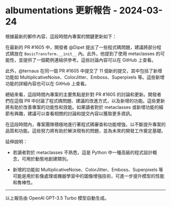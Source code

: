 # albumentations 更新報告 - 2024-03-24

根據最新的郵件內容，這段時間內專案的關鍵更新如下：



在最新的 PR #1605 中，開發者 @Dipet 提出了一些程式碼問題，建議將部分程式碼放在 `BasicTransform.__init__` 內。此外，他提到了使用 metaclasses 的可能性，並提供了一個範例連結供參考。這些討論內容可以在 GitHub 上查看。



此外，@ternaus 在同一個 PR #1605 中提交了 11 個新的提交，其中包括了新增功能如 MultiplicativeNoise、ColorJitter、Emboss、Superpixels 等。這些新增功能的詳細內容也可以在 GitHub 上查看。



總結來看，這段時間內專案的主要焦點是針對 PR #1605 的討論和更新。開發者們在這個 PR 中討論了程式碼問題、建議的改進方式，以及新增的功能。這些更新將有助於改善專案的功能性和效能。如果讀者對於 metaclasses 或新增功能的細節有興趣，建議可以查看相關的討論和提交內容以獲取更多資訊。



在這段時間內，專案團隊積極地進行著程式碼審查和功能增強，以不斷提升專案的品質和功能。這些努力將有助於解決現有的問題，並為未來的開發工作奠定基礎。



延伸說明：

- 若讀者對於 metaclasses 不熟悉，這是 Python 中一種高級的程式設計概念，可用於動態地創建類別。

- 新增的功能如 MultiplicativeNoise、ColorJitter、Emboss、Superpixels 等可能是用於影像處理或機器學習中的圖像增強技術，可進一步提升模型的性能和魯棒性。



---



以上報告由 OpenAI GPT-3.5 Turbo 模型自動生成。